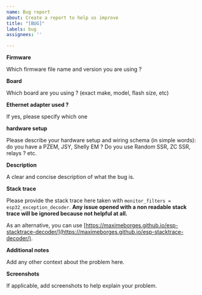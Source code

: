 ```yaml
---
name: Bug report
about: Create a report to help us improve
title: "[BUG]"
labels: bug
assignees: ''

---
```


**Firmware**

Which firmware file name and version you are using ?

**Board**

Which board are you using ? (exact make, model, flash size, etc)

**Ethernet adapter used ?**

If yes, please specify which one

**hardware setup**

Please describe your hardware setup and wiring schema (in simple words): do you have a PZEM, JSY, Shelly EM ? Do you use Random SSR, ZC SSR, relays ? etc.

**Description**

A clear and concise description of what the bug is.

**Stack trace**

Please provide the stack trace here taken with `monitor_filters = esp32_exception_decoder`.
**Any issue opened with a non readable stack trace will be ignored because not helpful at all.**

As an alternative, you can use [https://maximeborges.github.io/esp-stacktrace-decoder/](https://maximeborges.github.io/esp-stacktrace-decoder/).

**Additional notes**

Add any other context about the problem here.

**Screenshots**

If applicable, add screenshots to help explain your problem.
